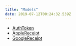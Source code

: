 ```yaml
---
title: "Models"
date: 2019-07-12T00:24:32.539Z
---
```


- [AuthToken](authtoken)
- [AppleReceipt](applereceipt)
- [GoogleReceipt](googlereceipt)
